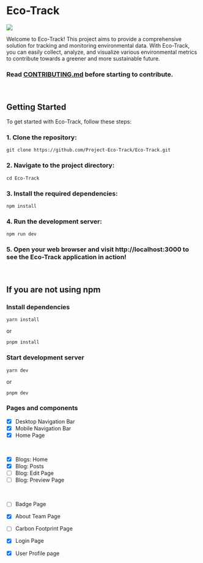 # Eco-Track

<img src = "https://github.com/Project-Eco-Track/Eco-Track/actions/workflows/vercel.yml/badge.svg">

Welcome to Eco-Track! This project aims to provide a comprehensive solution for tracking and monitoring environmental data. With Eco-Track, you can easily collect, analyze, and visualize various environmental metrics to contribute towards a greener and more sustainable future.
### Read [CONTRIBUTING.md](https://github.com/Project-Eco-Track/Eco-Track/blob/main/CONTRIBUTING.md) before starting to contribute.


<br>

## Getting Started

To get started with Eco-Track, follow these steps:

### 1. Clone the repository:

```shell
git clone https://github.com/Project-Eco-Track/Eco-Track.git
```

### 2. Navigate to the project directory:

```shell
cd Eco-Track
```

### 3. Install the required dependencies:

```shell
npm install
```

### 4. Run the development server:

```shell
npm run dev
```

### 5. Open your web browser and visit http://localhost:3000 to see the Eco-Track application in action!

<br>

## If you are not using npm

### Install dependencies

```shell
yarn install
```

or

```shell
pnpm install
```

### Start development server

```shell
yarn dev
```

or

```shell
pnpm dev
```

### Pages and components
- [x] Desktop Navigation Bar
- [x] Mobile Navigation Bar
- [x] Home Page

<br>

- [x] Blogs: Home
- [x] Blog: Posts
- [ ] Blog: Edit Page
- [ ] Blog: Preview Page

<br>

- [ ] Badge Page
- [x] About Team Page
- [ ] Carbon Footprint Page
- [x] Login Page
- [x] User Profile page

